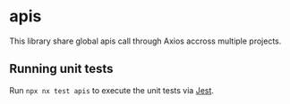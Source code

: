 # apis

This library share global apis call through Axios accross multiple projects.

## Running unit tests

Run `npx nx test apis` to execute the unit tests via [Jest](https://jestjs.io).
